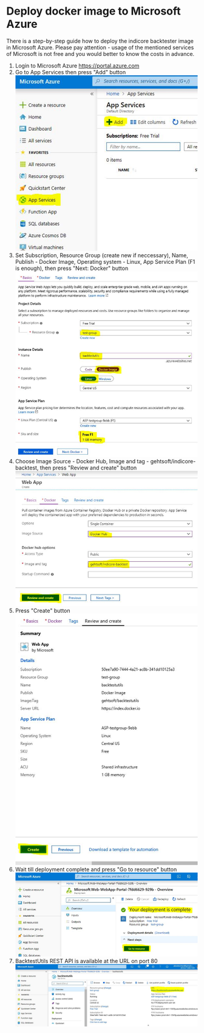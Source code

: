 # Deploy docker image to Microsoft Azure

There is a step-by-step guide how to deploy the indicore backtester image in Microsoft Azure. Please pay attention - usage of the mentioned services of Microsoft is not free and you would better to know the costs in advance.

1. Login to Microsoft Azure https://portal.azure.com
2. Go to App Services then press "Add" button  
![NewService](img/NewService.JPG)
3. Set Subscription, Resource Group (create new if neccessary), Name, Publish - Docker Image, Operating system - Linux, App Service Plan (F1 is enough), then press "Next: Docker" button  
![ServiceName](img/ServiceName.JPG)
4. Choose Image Source - Docker Hub, Image and tag - gehtsoft/indicore-backtest, then press "Review and create" button  
![ServiceContainer](img/ServiceContainer.JPG)
5. Press "Create" button  
![CreateService](img/CreateService.JPG)
6. Wait till deployment complete and press "Go to resource" button
![ServiceComplete](img/ServiceComplete.JPG)
7. BacktestUtils REST API is available at the URL on port 80  
![ViewService](img/ViewService.JPG)
